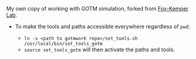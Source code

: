 My own copy of working with GOTM simulation, forked from [Fox-Kemper Lab](https://gitlab.com/fox-kemper_lab/gotmwork.git).

* To make the tools and paths accessible everywhere regardless of `pwd`:

  * `ln -s <path to gotmwork repo>/set_tools.sh /usr/local/bin/set_tools_gotm`
  * `source set_tools_gotm` will then activate the paths and tools.
